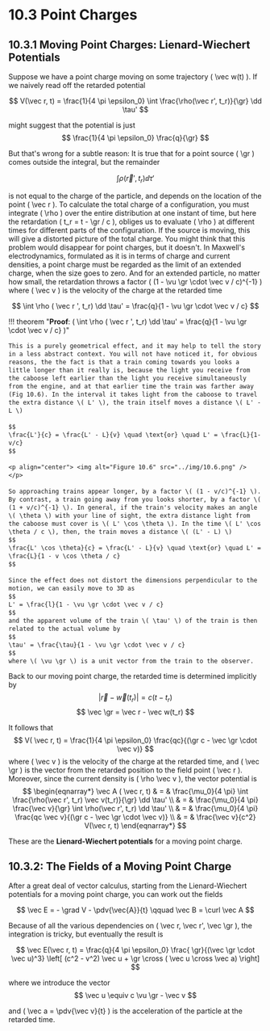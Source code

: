 # 10.3 Point Charges

## 10.3.1 Moving Point Charges: Lienard-Wiechert Potentials

Suppose we have a point charge moving on some trajectory \( \vec w(t) \). If we naively read off the retarded potential

$$
V(\vec r, t) = \frac{1}{4 \pi \epsilon_0} \int \frac{\rho(\vec r', t_r)}{\gr} \dd \tau'
$$

might suggest that the potential is just
$$
\frac{1}{4 \pi \epsilon_0} \frac{q}{\gr}
$$

But that's wrong for a subtle reason: It is true that for a point source \( \gr \)  comes outside the integral, but the remainder

$$
\int \rho(\vec r', t_r) \dd \tau'
$$

is not equal to the charge of the particle, and depends on the location of the point \( \vec r \). To calculate the total charge of a configuration, you must integrate \( \rho \) over the entire distribution at one instant of time, but here the retardation \( t_r = t - \gr / c \), obliges us to evaluate \( \rho \) at different times for different parts of the configuration. If the source is moving, this will give a distorted picture of the total charge. You might think that this problem would disappear for point charges, but it doesn't. In Maxwell's electrodynamics, formulated as it is in terms of charge and current densities, a point charge must be regarded as the limit of an extended charge, when the size goes to zero. And for an extended particle, no matter how small, the retardation throws a factor \( (1 - \vu \gr \cdot \vec v / c)^{-1} \) where \( \vec v \) is the velocity of the charge at the retarded time

$$
\int \rho ( \vec r ', t_r) \dd \tau' = \frac{q}{1 - \vu \gr \cdot \vec v / c}
$$

!!! theorem "__Proof__: \( \int \rho ( \vec r ', t_r) \dd \tau' = \frac{q}{1 - \vu \gr \cdot \vec v / c} \)"
    
    This is a purely geometrical effect, and it may help to tell the story in a less abstract context. You will not have noticed it, for obvious reasons, the the fact is that a train coming towards you looks a little longer than it really is, because the light you receive from the caboose left earlier than the light you receive simultaneously from the engine, and at that earlier time the train was farther away (Fig 10.6). In the interval it takes light from the caboose to travel the extra distance \( L' \), the train itself moves a distance \( L' - L \)

    $$
    \frac{L'}{c} = \frac{L' - L}{v} \quad \text{or} \quad L' = \frac{L}{1-v/c} 
    $$ 

    <p align="center"> <img alt="Figure 10.6" src="../img/10.6.png" /> </p>

    So approaching trains appear longer, by a factor \( (1 - v/c)^{-1} \). By contrast, a train going away from you looks shorter, by a factor \( (1 + v/c)^{-1} \). In general, if the train's velocity makes an angle \( \theta \) with your line of sight, the extra distance light from the caboose must cover is \( L' \cos \theta \). In the time \( L' \cos \theta / c \), then, the train moves a distance \( (L' - L) \)
    $$
    \frac{L' \cos \theta}{c} = \frac{L' - L}{v} \quad \text{or} \quad L' = \frac{L}{1 - v \cos \theta / c} 
    $$

    Since the effect does not distort the dimensions perpendicular to the motion, we can easily move to 3D as
    $$
    L' = \frac{l}{1 - \vu \gr \cdot \vec v / c} 
    $$
    and the apparent volume of the train \( \tau' \) of the train is then related to the actual volume by
    $$
    \tau' = \frac{\tau}{1 - \vu \gr \cdot \vec v / c} 
    $$
    where \( \vu \gr \) is a unit vector from the train to the observer.

Back to our moving point charge, the retarded time is determined implicitly by
$$
| \vec r - \vec w(t_r)| = c(t - t_r)
$$
$$
\vec \gr = \vec r - \vec w(t_r)
$$

It follows that
$$
V( \vec r, t) = \frac{1}{4 \pi \epsilon_0} \frac{qc}{(\gr c - \vec \gr \cdot \vec v)}
$$
where \(  \vec v \) is the velocity of the charge at the retarded time, and \( \vec \gr \) is the vector from the retarded position to the field point \( \vec r \). Moreover, since the current density is \( \rho \vec v \), the vector potential is
$$
\begin{eqnarray*}
\vec A ( \vec r, t) & = & \frac{\mu_0}{4 \pi} \int \frac{\rho(\vec r', t_r) \vec v(t_r)}{\gr} \dd \tau' \\
 & = & \frac{\mu_0}{4 \pi} \frac{\vec v}{\gr} \int \rho(\vec r', t_r) \dd \tau' \\
 & = & \frac{\mu_0}{4 \pi} \frac{qc \vec v}{(\gr c - \vec \gr \cdot \vec v)} \\
 & = & \frac{\vec v}{c^2} V(\vec r, t)
\end{eqnarray*}
$$

These are the __Lienard-Wiechert potentials__ for a moving point charge.

## 10.3.2: The Fields of a Moving Point Charge

After a great deal of vector calculus, starting from the Lienard-Wiechert potentials for a moving point charge, you can work out the fields

$$
\vec E = - \grad V - \pdv{\vec{A}}{t} \qquad \vec B = \curl \vec A
$$

Because of all the various dependencies on \( \vec r, \vec r', \vec \gr \), the integration is tricky, but eventually the result is

$$
\vec E(\vec r, t) = \frac{q}{4 \pi \epsilon_0} \frac{ \gr}{(\vec \gr \cdot \vec u)^3} \left[ (c^2 - v^2) \vec u + \gr \cross ( \vec u \cross \vec a) \right]
$$

where we introduce the vector
$$
\vec u \equiv c \vu \gr - \vec v
$$

and \( \vec a = \pdv{\vec v}{t} \) is the acceleration of the particle at the retarded time.
